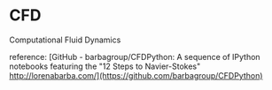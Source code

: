 # CFD
Computational Fluid Dynamics

reference: [GitHub - barbagroup/CFDPython: A sequence of IPython notebooks featuring the &quot;12 Steps to Navier-Stokes&quot; http://lorenabarba.com/](https://github.com/barbagroup/CFDPython)
